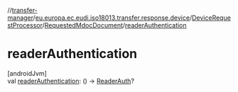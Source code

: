 //[transfer-manager](../../../../index.md)/[eu.europa.ec.eudi.iso18013.transfer.response.device](../../index.md)/[DeviceRequestProcessor](../index.md)/[RequestedMdocDocument](index.md)/[readerAuthentication](reader-authentication.md)

# readerAuthentication

[androidJvm]\
val [readerAuthentication](reader-authentication.md): ()
-&gt; [ReaderAuth](../../../eu.europa.ec.eudi.iso18013.transfer.response/-reader-auth/index.md)?
